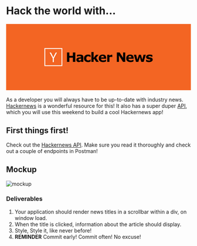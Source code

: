 # Hack the world with...

![hackernews](./assets/hackernews.jpg)

As a developer you will always have to be up-to-date with industry news. [Hackernews](http://thehackernews.com/) is a wonderful resource for this! It also has a super duper [API](https://github.com/HackerNews/API), which you will use this weekend to build a cool Hackernews app!

## First things first!

Check out the [Hackernews API](https://github.com/HackerNews/API). Make sure you read it thoroughly and check out a couple of endpoints in Postman! 

## Mockup

![mockup](./mockup.jpg)

### Deliverables

1. Your application should render news titles in a scrollbar within a div, on window load.
2. When the title is clicked, information about the article should display.
3. Style, Style it, like never before!
4. **REMINDER** Commit early! Commit often! No excuse!